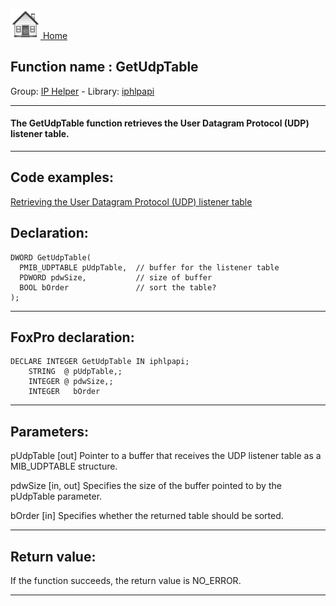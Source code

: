 [<img src="../../images/home.png"> Home ](https://github.com/VFPX/Win32API)  

## Function name : GetUdpTable
Group: [IP Helper](../../functions_group.md#IP_Helper)  -  Library: [iphlpapi](../../libraries.md#iphlpapi)  
***  


#### The GetUdpTable function retrieves the User Datagram Protocol (UDP) listener table.
***  


## Code examples:
[Retrieving the User Datagram Protocol (UDP) listener table](../../samples/sample_234.md)  

## Declaration:
```foxpro  
DWORD GetUdpTable(
  PMIB_UDPTABLE pUdpTable,  // buffer for the listener table
  PDWORD pdwSize,           // size of buffer
  BOOL bOrder               // sort the table?
);  
```  
***  


## FoxPro declaration:
```foxpro  
DECLARE INTEGER GetUdpTable IN iphlpapi;
	STRING  @ pUdpTable,;
	INTEGER @ pdwSize,;
	INTEGER   bOrder  
```  
***  


## Parameters:
pUdpTable 
[out] Pointer to a buffer that receives the UDP listener table as a MIB_UDPTABLE structure. 

pdwSize 
[in, out] Specifies the size of the buffer pointed to by the pUdpTable parameter. 

bOrder 
[in] Specifies whether the returned table should be sorted.   
***  


## Return value:
If the function succeeds, the return value is NO_ERROR.  
***  

